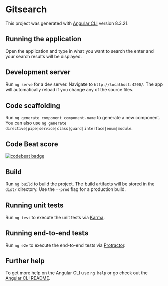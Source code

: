 # Gitsearch

This project was generated with [Angular CLI](https://github.com/angular/angular-cli) version 8.3.21.

## Running the application

Open the application  and type in what you want to search the enter and your search results will be displayed.

## Development server

Run `ng serve` for a dev server. Navigate to `http://localhost:4200/`. The app will automatically reload if you change any of the source files.

## Code scaffolding

Run `ng generate component component-name` to generate a new component. You can also use `ng generate directive|pipe|service|class|guard|interface|enum|module`.

## Code Beat score

[![codebeat badge](https://codebeat.co/badges/aae7d21b-9c6c-4e98-9e13-8826871fa63d)](https://codebeat.co/projects/github-com-timothybaraka-gitsearch-dev)

## Build

Run `ng build` to build the project. The build artifacts will be stored in the `dist/` directory. Use the `--prod` flag for a production build.

## Running unit tests

Run `ng test` to execute the unit tests via [Karma](https://karma-runner.github.io).

## Running end-to-end tests

Run `ng e2e` to execute the end-to-end tests via [Protractor](http://www.protractortest.org/).

## Further help

To get more help on the Angular CLI use `ng help` or go check out the [Angular CLI README](https://github.com/angular/angular-cli/blob/master/README.md).
